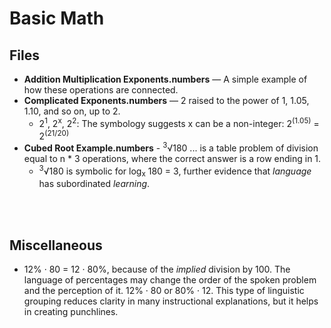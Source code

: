 # Basic Math

## Files
- **Addition Multiplication Exponents.numbers** — A simple example of how these operations are connected.
- **Complicated Exponents.numbers** — 2 raised to the power of 1, 1.05, 1.10, and so on, up to 2. 
  -  2<sup>1</sup>, 2<sup>x</sup>, 2<sup>2</sup>: The symbology suggests x can be a non-integer: 2<sup>(1.05)</sup> = 2<sup>(21/20)</sup>
-  **Cubed Root Example.numbers** - <sup>3</sup>√180 ... is a table problem of division equal to n * 3 operations, where the correct answer is a row ending in 1.
    - <sup>3</sup>√180 is symbolic for log<sub>x</sub> 180 = 3, further evidence that *language* has subordinated *learning*.


<br />
<br />

## Miscellaneous
- 12% · 80 = 12 · 80%, because of the *implied* division by 100. The language of percentages may change the order of the spoken problem and the perception of it. 12% · 80 or 80% · 12. This type of linguistic grouping reduces clarity in many instructional explanations, but it helps in creating punchlines.
